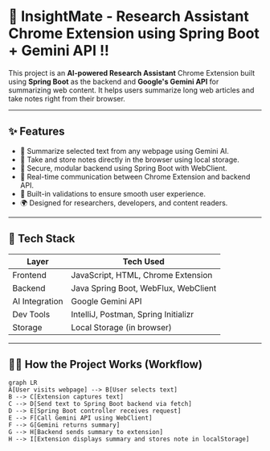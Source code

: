 # 🧠 InsightMate - Research Assistant Chrome Extension using Spring Boot + Gemini API !!

This project is an **AI-powered Research Assistant** Chrome Extension built using **Spring Boot** as the backend and **Google's Gemini API** for summarizing web content. It helps users summarize long web articles and take notes right from their browser.

---

## ✨ Features

- 📄 Summarize selected text from any webpage using Gemini AI.
- 📝 Take and store notes directly in the browser using local storage.
- 🔐 Secure, modular backend using Spring Boot with WebClient.
- 🔌 Real-time communication between Chrome Extension and backend API.
- 🚀 Built-in validations to ensure smooth user experience.
- 🌍 Designed for researchers, developers, and content readers.

---

## 📂 Tech Stack

| Layer          | Tech Used                                |
|----------------|--------------------------------------------|
| Frontend       | JavaScript, HTML, Chrome Extension        |
| Backend        | Java Spring Boot, WebFlux, WebClient      |
| AI Integration | Google Gemini API                         |
| Dev Tools      | IntelliJ, Postman, Spring Initializr      |
| Storage        | Local Storage (in browser)                |

---

## 🧑‍💻 How the Project Works (Workflow)

```mermaid
graph LR
A[User visits webpage] --> B[User selects text]
B --> C[Extension captures text]
C --> D[Send text to Spring Boot backend via fetch]
D --> E[Spring Boot controller receives request]
E --> F[Call Gemini API using WebClient]
F --> G[Gemini returns summary]
G --> H[Backend sends summary to extension]
H --> I[Extension displays summary and stores note in localStorage]
